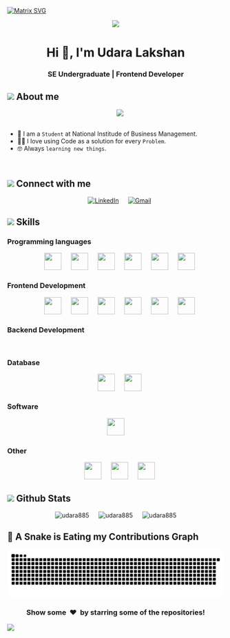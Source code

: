 [![Matrix SVG](https://raw.githubusercontent.com/rodrigograca31/rodrigograca31/master/matrix.svg)](https://www.youtube.com/watch?v=SDkAGkd4NLc)
<p align = "center">
  <picture><img src = "https://github.com/7oSkaaa/7oSkaaa/blob/main/Images/about_me.gif?raw=true" width = 100px></picture>
</p>
<h1 align="center">Hi 👋, I'm Udara Lakshan</h1>
<h3 align="center">SE Undergraduate | Frontend Developer</h3>

## <picture><img src = "https://media.giphy.com/media/5eLDrEaRGHegx2FeF2/giphy.gif?cid=790b7611tx2imbo5g5d4augvu3n5uuh10a3o5nfogro94h5b&ep=v1_stickers_search&rid=giphy.gif&ct=s" width = 90px></picture> About me

<picture> <img align="right" src="https://github.com/7oSkaaa/7oSkaaa/blob/main/Images/Right_Side.gif?raw=true" width = 250px></picture>

<br><br>

- :school: I am a `Student` at  National Institude of Business Management.
- :technologist: I love using Code as a solution for every `Problem`.
- :nerd_face: Always `learning new things`.
<br>

## <picture> <img src="https://github.com/7oSkaaa/7oSkaaa/blob/main/Images/Connect-with-me.gif?raw=true" width="100px"> </picture> Connect with me
<p align="center">
	&emsp;
	<a href="https://www.linkedin.com/in/udara-lakshan/"><img src="https://github.com/udara885/udara885/assets/72975955/a9a44a32-fabc-4bc1-a545-8534bec8c073" alt="LinkedIn"  height="40" width="40"/></a>
	&emsp;
	<a href="mailto:ulakshan061@gmail.com"><img src="https://github.com/udara885/udara885/assets/72975955/4ba50735-1a08-475c-a6df-695d187c1425" alt="Gmail" height="40" width="40"/></a>
</p>

## <picture> <img src = "https://media.giphy.com/media/2DMN31jEeBLVJQGXz6/giphy.gif?cid=ecf05e470absg09qmsy2hu5t769eaj638x5kyfbs6l9378xx&ep=v1_stickers_search&rid=giphy.gif&ct=s" width = 50px></picture>  Skills

### Programming languages

<p align="center"> 
&emsp;
  <img src="https://github.com/udara885/udara885/assets/72975955/90c1d85b-ad70-4fb1-85e7-8662d054c0d4" height="40" width="40">
&emsp;
  <img src="https://github.com/udara885/udara885/assets/72975955/d812b26c-0f2a-402a-a037-60eeeeaafa8d" height="40" width="40">
&emsp;
  <img src="https://github.com/udara885/udara885/assets/72975955/d959acf3-a935-4fda-bca5-a3aa3a859cc7" height="40" width="40">
&emsp;
  <img src="https://github.com/udara885/udara885/assets/72975955/4c1b0f90-0b53-45be-8efa-5ce0dbf8be0c" height="40" width="40">
&emsp;
  <img src="https://github.com/udara885/udara885/assets/72975955/7e70f9d7-60b3-43f4-8950-79c60f804adc" height="40" width="40">
&emsp;
<img src="https://github.com/udara885/udara885/assets/72975955/ba8ab9e2-a22a-4be5-ac27-8ec0790c2238" height="40" width="40">
</p>

### Frontend Development

<p align="center">
	&emsp;
 	<img src="https://github.com/udara885/udara885/assets/72975955/fbaad7ed-d4b1-4993-a3de-aa71f0178dbb" height="40" width="40">
  	&emsp;
 	<img src="https://github.com/udara885/udara885/assets/72975955/9b0122d0-f217-4965-ad80-986efe4aaf29" height="40" width="40">
  	&emsp;
	<img src="https://github.com/udara885/udara885/assets/72975955/4c1b0f90-0b53-45be-8efa-5ce0dbf8be0c" height="40" width="40">
	&emsp;
 	<img src="https://github.com/udara885/udara885/assets/72975955/d60f37c8-3298-4e41-9428-1e793b8f5449" height="40" width="40">
	&emsp;
	<img src="https://github.com/udara885/udara885/assets/72975955/57148614-c2ea-40d5-a0d6-4d0236bd7823" height="40" width="40">
	&emsp;
	<img src="https://github.com/user-attachments/assets/92362295-a891-4770-a61d-5adb622e4f9e" height="40" width="40">
</p>

### Backend Development

<p align="center">
	&emsp;
 	<!--<img src="https://github.com/udara885/udara885/assets/72975955/85f5202e-03bc-4223-8607-2e6ae17c97ef" height="40" width="40">-->
</p>

### Database

<p align="center">
	&emsp;
 	<img src="https://github.com/udara885/udara885/assets/72975955/3710a12a-5308-4732-94a1-ba1af58f2429" height="40" width="40">
	&emsp;
 	<img src="https://github.com/udara885/udara885/assets/72975955/fabcc1b7-1564-4440-95a9-f2b7fdf4066e" height="40" width="40">
</p>

### Software

<p align="center">
	&emsp;
 	<img src="https://github.com/udara885/udara885/assets/72975955/869acfc0-e21b-43ce-8687-d953c274e5ee" height="40" width="40">
	&emsp;
</p>

### Other

<p align="center">
	&emsp;
 	<img src="https://github.com/udara885/udara885/assets/72975955/5a34f96f-078b-4320-9e53-4a12759a8ae9" height="40" width="40">
	&emsp;
 	<img src="https://github.com/udara885/udara885/assets/72975955/483ed9b4-e5ee-4f79-90ef-41b23238b081" height="40" width="40">
	&emsp;
	<img src="https://github.com/udara885/udara885/assets/72975955/cdc36263-89df-4fc7-9839-4f9a1e86e08c" height="40" width="40">
</p>

## <picture> <img src = "https://github.com/7oSkaaa/7oSkaaa/blob/main/Images/Statistics.gif?raw=true" width = 50px>  </picture> Github Stats

<p align="center">
	<img src="https://github-readme-stats.vercel.app/api?username=udara885&theme=react&show_icons=true&hide_border=true&count_private=false" alt="udara885" />
	&emsp;
	<img src="https://github-readme-streak-stats.herokuapp.com/?user=udara885&theme=react&hide_border=true" alt="udara885" />
	&emsp;
	<img src="https://github-readme-stats.vercel.app/api/top-langs/?username=udara885&theme=react&hide_border=true&include_all_commits=false&count_private=false&layout=compact" alt="udara885" />
</p>

## 🐍 A Snake is Eating my Contributions Graph
	
<p align = "center">
	<img src = "https://github.com/7oSkaaa/7oSkaaa/blob/output/github-contribution-grid-snake.svg?" alt = "Snake Game"/>
</p>

<div align="center">

<h3 align="center">Show some &nbsp;❤️&nbsp; by starring some of the repositories!</h3>
</div><img src="https://github.com/punitkmryh/punitkmryh/blob/master/wave.svg" />
